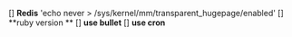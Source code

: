 [] **Redis** 'echo never > /sys/kernel/mm/transparent_hugepage/enabled'
[] **ruby version **
[] **use bullet**
[] **use cron**
